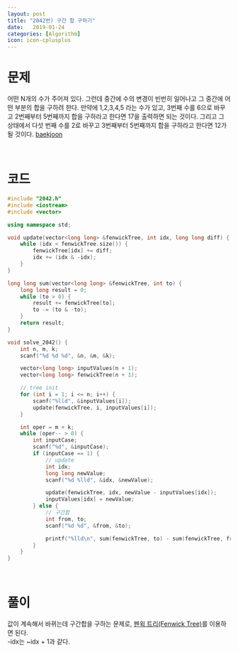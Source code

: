 ```yaml
---
layout: post
title: "2042번) 구간 합 구하기"
date:   2019-01-24
categories: [Algorithm]
icon: icon-cplusplus
---
```


# 문제
어떤 N개의 수가 주어져 있다. 그런데 중간에 수의 변경이 빈번히 일어나고 그 중간에 어떤 부분의 합을 구하려 한다. 만약에 1,2,3,4,5 라는 수가 있고, 3번째 수를 6으로 바꾸고 2번째부터 5번째까지 합을 구하라고 한다면 17을 출력하면 되는 것이다. 그리고 그 상태에서 다섯 번째 수를 2로 바꾸고 3번째부터 5번째까지 합을 구하라고 한다면 12가 될 것이다. [baekjoon](https://www.acmicpc.net/problem/2042)

<br>

# 코드
```c++
#include "2042.h"
#include <iostream>
#include <vector>

using namespace std;

void update(vector<long long> &fenwickTree, int idx, long long diff) {
    while (idx < fenwickTree.size()) {
        fenwickTree[idx] += diff;
        idx += (idx & -idx);
    }
}

long long sum(vector<long long> &fenwickTree, int to) {
    long long result = 0;
    while (to > 0) {
        result += fenwickTree[to];
        to -= (to & -to);
    }
    return result;
}

void solve_2042() {
    int n, m, k;
    scanf("%d %d %d", &n, &m, &k);

    vector<long long> inputValues(n + 1);
    vector<long long> fenwickTree(n + 1);

    // tree init
    for (int i = 1; i <= n; i++) {
        scanf("%lld", &inputValues[i]);
        update(fenwickTree, i, inputValues[i]);
    }

    int oper = m + k;
    while (oper-- > 0) {
        int inputCase;
        scanf("%d", &inputCase);
        if (inputCase == 1) {
            // update
            int idx;
            long long newValue;
            scanf("%d %lld", &idx, &newValue);

            update(fenwickTree, idx, newValue - inputValues[idx]);
            inputValues[idx] = newValue;
        } else {
            // 구간합
            int from, to;
            scanf("%d %d", &from, &to);

            printf("%lld\n", sum(fenwickTree, to) - sum(fenwickTree, from - 1));
        }
    }
}
```

<br>

# 풀이
값이 계속해서 바뀌는데 구간합을 구하는 문제로, [펜윅 트리(Fenwick Tree)](https://greeksharifa.github.io/algorithm%20&%20data%20structure/2018/07/09/algorithm-fenwick-tree/)를 이용하면 된다.  
-idx는 ~idx + 1과 같다.
